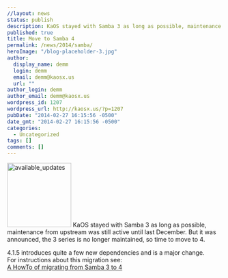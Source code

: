 ```yaml
---
//layout: news
status: publish
description: KaOS stayed with Samba 3 as long as possible, maintenance from upstream was still active until last December. But it was announced
published: true
title: Move to Samba 4
permalink: /news/2014/samba/
heroImage: "/blog-placeholder-3.jpg"
author:
  display_name: demm
  login: demm
  email: demm@kaosx.us
  url: ""
author_login: demm
author_email: demm@kaosx.us
wordpress_id: 1207
wordpress_url: http://kaosx.us/?p=1207
pubDate: "2014-02-27 16:15:56 -0500"
date_gmt: "2014-02-27 16:15:56 -0500"
categories:
  - Uncategorized
tags: []
comments: []
---
```


<p><img class="alignleft size-thumbnail wp-image-1120" src="http://kaosx.us/wp-content/uploads/2014/01/available_updates-150x150.png" alt="available_updates" width="150" height="150" /> KaOS stayed with Samba 3 as long as possible, maintenance from upstream was still active until last December. But it was announced, the 3 series is no longer maintained, so time to move to 4.</p>
<p>4.1.5 introduces quite a few new dependencies and is a major change.<br />
For instructions about this migration see:<br />
<a title="Samba 3 to 4 Wiki" href="http://wiki.samba.org/index.php/Samba4/samba3upgrade/HOWTO">A HowTo of migrating from Samba 3 to 4</a></p>
